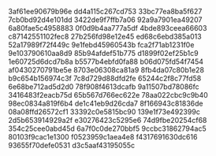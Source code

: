 3af61ee90679b96e
dd4a115c267cd753
33bc77ea8ba5f627
7cb0bd92d4e101dd
3422de9f7ffb7a06
92a9a7901ea49207
6a80fae5c4958883
0f0d9b4aa777a5df
4bde893ceea66603
c87142551102fec8
27b256fd98e12e45
ed68c6ebd385a013
52a17989f72f449c
9e1febd45960543b
fca2f71ab1231f0e
9e103790610aa8d9
85b94afdef51b775
d1899f02ef25b1c9
1e60725d6dcd7b8a
b5577b4ebfd0fa88
b06d075fd54f7454
af0430270791be5e
8703e06308ca81a9
8fb4da07c80b1e28
b9c654b156974c3f
7c8d729d88dfd2fe
65244c2f8c77fd58
6e68be712ad5d2d0
78f908f4613dcafb
9a11507bd78086fc
3416483f2eacb75d
65b567d766ec622e
78aa022cbc9c9b40
98ec0834a819f6b4
de1c41eb9d26cda7
8f166943c81836de
08a08ffd26572cf1
33392c0e5815bc90
139e1f73e492399c
2d5b653914929a2f
e30276423c5295e6
74d9fbe20254cf68
354c25cee0abd45d
6a7f0c0de270bbf5
9ccbc31862794ac5
80103f9cac1e1300
f0523959c1aea4e8
f4317691630dc616
93655f70defe0531
d3c5aaf43195055c
